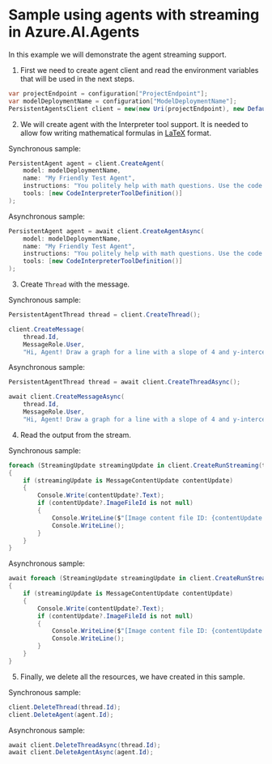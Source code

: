 # Sample using agents with streaming in Azure.AI.Agents

In this example we will demonstrate the agent streaming support.

1. First we need to create agent client and read the environment variables that will be used in the next steps.
```C# Snippet:AgentsStreamingAsync_CreateClient
var projectEndpoint = configuration["ProjectEndpoint"];
var modelDeploymentName = configuration["ModelDeploymentName"];
PersistentAgentsClient client = new(new Uri(projectEndpoint), new DefaultAzureCredential());
```
2. We will create agent with the Interpreter tool support. It is needed to allow fow writing mathematical formulas in [LaTeX](https://en.wikipedia.org/wiki/LaTeX) format.

Synchronous sample:
```C# Snippet:AgentsStreaming_CreateAgent
PersistentAgent agent = client.CreateAgent(
    model: modelDeploymentName,
    name: "My Friendly Test Agent",
    instructions: "You politely help with math questions. Use the code interpreter tool when asked to visualize numbers.",
    tools: [new CodeInterpreterToolDefinition()]
);
```

Asynchronous sample:
```C# Snippet:AgentsStreamingAsync_CreateAgent
PersistentAgent agent = await client.CreateAgentAsync(
    model: modelDeploymentName,
    name: "My Friendly Test Agent",
    instructions: "You politely help with math questions. Use the code interpreter tool when asked to visualize numbers.",
    tools: [new CodeInterpreterToolDefinition()]
);
```

3. Create `Thread` with the message.

Synchronous sample:
```C# Snippet:AgentsStreaming_CreateThread
PersistentAgentThread thread = client.CreateThread();

client.CreateMessage(
    thread.Id,
    MessageRole.User,
    "Hi, Agent! Draw a graph for a line with a slope of 4 and y-intercept of 9.");
```

Asynchronous sample:
```C# Snippet:AgentsStreamingAsync_CreateThread
PersistentAgentThread thread = await client.CreateThreadAsync();

await client.CreateMessageAsync(
    thread.Id,
    MessageRole.User,
    "Hi, Agent! Draw a graph for a line with a slope of 4 and y-intercept of 9.");
```

4. Read the output from the stream.

Synchronous sample:
```C# Snippet:AgentsStreaming_StreamLoop
foreach (StreamingUpdate streamingUpdate in client.CreateRunStreaming(thread.Id, agent.Id))
{
    if (streamingUpdate is MessageContentUpdate contentUpdate)
    {
        Console.Write(contentUpdate?.Text);
        if (contentUpdate?.ImageFileId is not null)
        {
            Console.WriteLine($"[Image content file ID: {contentUpdate.ImageFileId}");
            Console.WriteLine();
        }
    }
}
```

Asynchronous sample:
```C# Snippet:AgentsStreamingAsync_StreamLoop
await foreach (StreamingUpdate streamingUpdate in client.CreateRunStreamingAsync(thread.Id, agent.Id))
{
    if (streamingUpdate is MessageContentUpdate contentUpdate)
    {
        Console.Write(contentUpdate?.Text);
        if (contentUpdate?.ImageFileId is not null)
        {
            Console.WriteLine($"[Image content file ID: {contentUpdate.ImageFileId}");
            Console.WriteLine();
        }
    }
}
```

5. Finally, we delete all the resources, we have created in this sample.

Synchronous sample:
```C# Snippet:AgentsStreaming_Cleanup
client.DeleteThread(thread.Id);
client.DeleteAgent(agent.Id);
```

Asynchronous sample:
```C# Snippet:AgentsStreamingAsync_Cleanup
await client.DeleteThreadAsync(thread.Id);
await client.DeleteAgentAsync(agent.Id);
```
